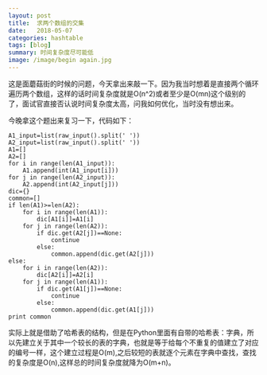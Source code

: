 ```yaml
---
layout: post
title:  求两个数组的交集
date:   2018-05-07
categories: hashtable
tags: [blog]  
summary: 时间复杂度尽可能低
image: /image/begin again.jpg
---
```

这是面蘑菇街的时候的问题，今天拿出来敲一下。因为我当时想着是直接两个循环遍历两个数组，这样的话时间复杂度就是O(n^2)或者至少是O(mn)这个级别的了，面试官直接否认说时间复杂度太高，问我如何优化，当时没有想出来。

今晚拿这个题出来复习一下，代码如下：

    A1_input=list(raw_input().split(' '))
    A2_input=list(raw_input().split(' '))
    A1=[]
    A2=[]
    for i in range(len(A1_input)):
        A1.append(int(A1_input[i]))
    for j in range(len(A2_input)):
        A2.append(int(A2_input[j]))
    dic={}
    common=[]
    if len(A1)>=len(A2):
        for i in range(len(A1)):
            dic[A1[i]]=A1[i]
        for j in range(len(A2)):
            if dic.get(A2[j])==None:
                continue
            else:
                common.append(dic.get(A2[j]))
    else:
        for i in range(len(A2)):
            dic[A2[i]]=A2[i]
        for j in range(len(A1)):
            if dic.get(A1[j])==None:
                continue
            else:
                common.append(dic.get(A1[j]))
    print common

实际上就是借助了哈希表的结构，但是在Python里面有自带的哈希表：字典，所以先建立关于其中一个较长的表的字典，也就是等于给每个不重复的值建立了对应的编号一样，这个建立过程是O(m),之后较短的表就逐个元素在字典中查找，查找的复杂度是O(n),这样总的时间复杂度就降为O(m+n)。